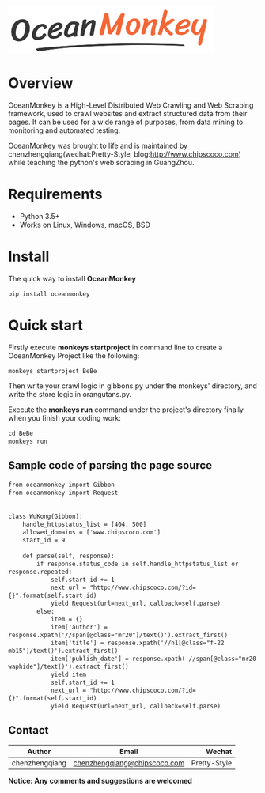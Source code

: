 <img src="https://github.com/chipscoco/OceanMonkey/blob/main/artwork/logo.jpg">
   

Overview
========

OceanMonkey is a High-Level Distributed Web Crawling and Web Scraping framework, used to
crawl websites and extract structured data from their pages. It can be used for
a wide range of purposes, from data mining to monitoring and automated testing.

OceanMonkey was brought to life and is maintained by chenzhengqiang(wechat:Pretty-Style, blog:http://www.chipscoco.com) while teaching the python's web scraping in GuangZhou.

Requirements
============

* Python 3.5+
* Works on Linux, Windows, macOS, BSD

Install
=======

The quick way to install **OceanMonkey**

    pip install oceanmonkey

Quick start
=============
Firstly execute **monkeys startproject** in command line to create a OceanMonkey Project like the following:

    monkeys startproject BeBe
Then write your crawl logic in gibbons.py under the monkeys' directory, and write the store logic in orangutans.py.

Execute the **monkeys run** command under the project's directory finally when you finish your coding work:

    cd BeBe
    monkeys run
    
## Sample code of parsing the page source

```
from oceanmonkey import Gibbon
from oceanmonkey import Request


class WuKong(Gibbon):
    handle_httpstatus_list = [404, 500]
    allowed_domains = ['www.chipscoco.com']
    start_id = 9

    def parse(self, response):
        if response.status_code in self.handle_httpstatus_list or response.repeated:
            self.start_id += 1
            next_url = "http://www.chipscoco.com/?id={}".format(self.start_id)
            yield Request(url=next_url, callback=self.parse)
        else:
            item = {}
            item['author'] = response.xpath('//span[@class="mr20"]/text()').extract_first()
            item['title'] = response.xpath('//h1[@class="f-22 mb15"]/text()').extract_first()
            item['publish_date'] = response.xpath('//span[@class="mr20 waphide"]/text()').extract_first()
            yield item
            self.start_id += 1
            next_url = "http://www.chipscoco.com/?id={}".format(self.start_id)
            yield Request(url=next_url, callback=self.parse)
```

## Contact

|Author          | Email            | Wechat      |
| ---------------|:----------------:| -----------:|
| chenzhengqiang | chenzhengqiang@chipscoco.com | Pretty-Style |

**Notice:  Any comments and suggestions are welcomed**

